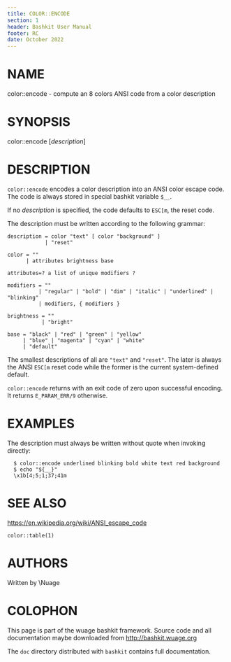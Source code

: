 ```yaml
---
title: COLOR::ENCODE
section: 1
header: Bashkit User Manual
footer: RC
date: October 2022
---
```


# NAME

color::encode - compute an 8 colors ANSI code from a color description

# SYNOPSIS

color::encode [*description*]

# DESCRIPTION

`color::encode` encodes a color description into an ANSI color escape code.
The code is always stored in special bashkit variable `$__`.

If no *description* is specified, the code defaults to `ESC[m`, the reset code.

The description must be written according to the following grammar:

```
description = color "text" [ color "background" ]
            | "reset"

color = ""
      | attributes brightness base

attributes=? a list of unique modifiers ?

modifiers = ""
          | "regular" | "bold" | "dim" | "italic" | "underlined" | "blinking"
          | modifiers, { modifiers }

brightness = ""
           | "bright"

base = "black" | "red" | "green" | "yellow"
     | "blue" | "magenta" | "cyan" | "white"
     | "default"
```
The smallest descriptions of all are `"text"` and `"reset"`.
The later is always the ANSI `ESC[m` reset code while the former is the
current system-defined default.

`color::encode` returns with an exit code of zero upon successful encoding. It
returns `E_PARAM_ERR/9` otherwise.

# EXAMPLES

The description must always be written without quote when invoking directly:
```
  $ color::encode underlined blinking bold white text red background
  $ echo "${__}"
  \x1b[4;5;1;37;41m
```

# SEE ALSO

https://en.wikipedia.org/wiki/ANSI_escape_code

`color::table(1)`

# AUTHORS
Written by \\Nuage

# COLOPHON
This page is part of the wuage bashkit framework. Source code and all
documentation maybe downloaded from <http://bashkit.wuage.org>

The `doc` directory distributed with `bashkit` contains full documentation.

